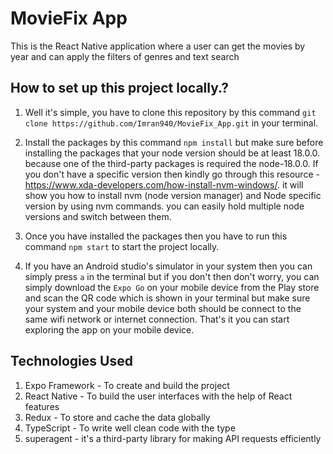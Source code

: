 # MovieFix App
This is the React Native application where a user can get the movies by year and can apply the filters of genres and text search

## How to set up this project locally.?
1. Well it's simple, you have to clone this repository by this command `git clone https://github.com/Imran940/MovieFix_App.git` in your terminal.

2. Install the packages by this command `npm install` but make sure before installing the packages that your node version should be at least 18.0.0. because one of the third-party packages is required the node-18.0.0. If you don't have a specific version then kindly go through this resource - https://www.xda-developers.com/how-install-nvm-windows/. it will show you how to install nvm (node version manager) and Node specific version by using nvm commands. you can easily hold multiple node versions and switch between them.

3. Once you have installed the packages then you have to run this command `npm start` to start the project locally.

4. If you have an Android studio's simulator in your system then you can simply press `a` in the terminal but if you don't then don't worry, you can simply download the `Expo Go` on your mobile device from the Play store and scan the QR code which is shown in your terminal but make sure your system and your mobile device both should be connect to the same wifi network or internet connection. That's it you can start exploring the app on your mobile device. 

## Technologies Used
1. Expo Framework - To create and build the project
2. React Native - To build the user interfaces with the help of React features
3. Redux - To store and cache the data globally
4. TypeScript - To write well clean code with the type
5. superagent - it's a third-party library for making API requests efficiently
